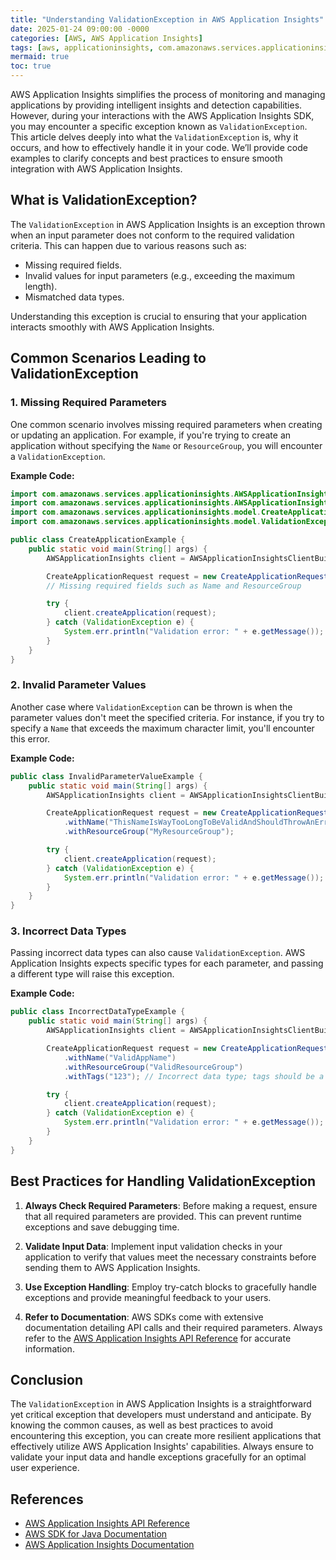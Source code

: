 ```yaml
---
title: "Understanding ValidationException in AWS Application Insights"
date: 2025-01-24 09:00:00 -0000
categories: [AWS, AWS Application Insights]
tags: [aws, applicationinsights, com.amazonaws.services.applicationinsights.model]
mermaid: true
toc: true
---
```



AWS Application Insights simplifies the process of monitoring and managing applications by providing intelligent insights and detection capabilities. However, during your interactions with the AWS Application Insights SDK, you may encounter a specific exception known as `ValidationException`. This article delves deeply into what the `ValidationException` is, why it occurs, and how to effectively handle it in your code. We’ll provide code examples to clarify concepts and best practices to ensure smooth integration with AWS Application Insights.

## What is ValidationException?

The `ValidationException` in AWS Application Insights is an exception thrown when an input parameter does not conform to the required validation criteria. This can happen due to various reasons such as:

- Missing required fields.
- Invalid values for input parameters (e.g., exceeding the maximum length).
- Mismatched data types.

Understanding this exception is crucial to ensuring that your application interacts smoothly with AWS Application Insights.

## Common Scenarios Leading to ValidationException

### 1. Missing Required Parameters

One common scenario involves missing required parameters when creating or updating an application. For example, if you're trying to create an application without specifying the `Name` or `ResourceGroup`, you will encounter a `ValidationException`.

**Example Code:**

```java
import com.amazonaws.services.applicationinsights.AWSApplicationInsights;
import com.amazonaws.services.applicationinsights.AWSApplicationInsightsClientBuilder;
import com.amazonaws.services.applicationinsights.model.CreateApplicationRequest;
import com.amazonaws.services.applicationinsights.model.ValidationException;

public class CreateApplicationExample {
    public static void main(String[] args) {
        AWSApplicationInsights client = AWSApplicationInsightsClientBuilder.standard().build();

        CreateApplicationRequest request = new CreateApplicationRequest();
        // Missing required fields such as Name and ResourceGroup

        try {
            client.createApplication(request);
        } catch (ValidationException e) {
            System.err.println("Validation error: " + e.getMessage());
        }
    }
}
```

### 2. Invalid Parameter Values

Another case where `ValidationException` can be thrown is when the parameter values don't meet the specified criteria. For instance, if you try to specify a `Name` that exceeds the maximum character limit, you'll encounter this error.

**Example Code:**

```java
public class InvalidParameterValueExample {
    public static void main(String[] args) {
        AWSApplicationInsights client = AWSApplicationInsightsClientBuilder.standard().build();

        CreateApplicationRequest request = new CreateApplicationRequest()
            .withName("ThisNameIsWayTooLongToBeValidAndShouldThrowAnError")
            .withResourceGroup("MyResourceGroup");

        try {
            client.createApplication(request);
        } catch (ValidationException e) {
            System.err.println("Validation error: " + e.getMessage());
        }
    }
}
```

### 3. Incorrect Data Types

Passing incorrect data types can also cause `ValidationException`. AWS Application Insights expects specific types for each parameter, and passing a different type will raise this exception.

**Example Code:**

```java
public class IncorrectDataTypeExample {
    public static void main(String[] args) {
        AWSApplicationInsights client = AWSApplicationInsightsClientBuilder.standard().build();

        CreateApplicationRequest request = new CreateApplicationRequest()
            .withName("ValidAppName")
            .withResourceGroup("ValidResourceGroup")
            .withTags("123"); // Incorrect data type; tags should be a map.

        try {
            client.createApplication(request);
        } catch (ValidationException e) {
            System.err.println("Validation error: " + e.getMessage());
        }
    }
}
```

## Best Practices for Handling ValidationException

1. **Always Check Required Parameters**: Before making a request, ensure that all required parameters are provided. This can prevent runtime exceptions and save debugging time.

2. **Validate Input Data**: Implement input validation checks in your application to verify that values meet the necessary constraints before sending them to AWS Application Insights.

3. **Use Exception Handling**: Employ try-catch blocks to gracefully handle exceptions and provide meaningful feedback to your users.

4. **Refer to Documentation**: AWS SDKs come with extensive documentation detailing API calls and their required parameters. Always refer to the [AWS Application Insights API Reference](https://docs.aws.amazon.com/application-insights/latest/APIReference/Welcome.html) for accurate information.

## Conclusion

The `ValidationException` in AWS Application Insights is a straightforward yet critical exception that developers must understand and anticipate. By knowing the common causes, as well as best practices to avoid encountering this exception, you can create more resilient applications that effectively utilize AWS Application Insights' capabilities. Always ensure to validate your input data and handle exceptions gracefully for an optimal user experience.

## References

- [AWS Application Insights API Reference](https://docs.aws.amazon.com/application-insights/latest/APIReference/Welcome.html)
- [AWS SDK for Java Documentation](https://docs.aws.amazon.com/sdk-for-java/latest/developer-guide/home.html)
- [AWS Application Insights Documentation](https://docs.aws.amazon.com/application-insights/latest/userguide/what-is.html)